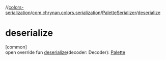 //[colors-serialization](../../../index.md)/[com.chrynan.colors.serialization](../index.md)/[PaletteSerializer](index.md)/[deserialize](deserialize.md)

# deserialize

[common]\
open override fun [deserialize](deserialize.md)(decoder: Decoder): [Palette](../../../../colors-palette/colors-palette/com.chrynan.colors.palette/-palette/index.md)
